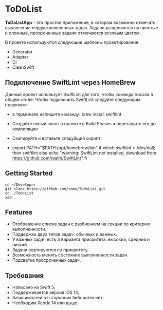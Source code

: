 # ToDoList 

**ToDoListApp** - это простое приложение, в котором возможно отмечать выполнение пердустановленных задач.
Задачи разделяются на простые и сложные, просроченные задачи отмечаются розовым цветом.

В проекте используются следующие шаблоны проектирования:
- Decorator
- Adapter
- DI
- CleanSwift

## Подключение SwiftLint через HomeBrew

Данный проект использует SwiftLint для того, чтобы команда писала в общем стиле. Чтобы подключить SwiftLint следуйте следующим правилам:

- в терминале напишите команду: brew install swiftlint
- Создайте новый скипт в проекте в Build Phases и перетащите его до компиляции 
- Скопируйте и вставьте следуйщий скрипт: 

- export PATH="$PATH:/opt/homebrew/bin"
if which swiftlint > /dev/null; then
  swiftlint
else
  echo "warning: SwiftLint not installed, download from https://github.com/realm/SwiftLint"
fi

## Getting Started

```
cd ~/Developer
git clone https://github.com/some/TodoList.git
cd ./TodoList
xed .
```
## Features

- Отображение списка задач с разбиением на секции по критерию выполненности.
- Поддержка двух типов задач: обычных и важных.
- У важных задач есть 3 варианта приоритета: высокий, средний и низкий.
- Задачи сортируются по приоритету.
- Возможность менять состояние выполненности задач.
- Подсветка просроченных задач.

## Требования

- Написано на Swift 5;
- Поддерживается версия iOS 14;
- Зависимостей от сторонних библиотек нет;
- Необходим Xcode 14 или выше.
